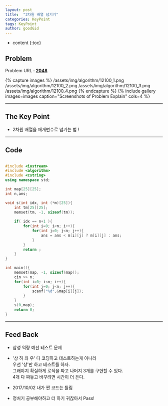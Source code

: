 ```yaml
---
layout: post
title:  "2차원 배열 넘기기"
categories: KeyPoint
tags: KeyPoint
author: goodGid
---
```

* content
{:toc}


## Problem
Problem URL : **[2048](https://www.acmicpc.net/problem/12100)**

{% capture images %}
    /assets/img/algorithm/12100_1.png
    /assets/img/algorithm/12100_2.png
    /assets/img/algorithm/12100_3.png
    /assets/img/algorithm/12100_4.png
{% endcapture %}
{% include gallery images=images caption="Screenshots of Problem Explain" cols=4 %}

---


## The Key Point

* 2차원 배열을 매개변수로 넘기는 법 ! 


---



## Code
``` cpp

#include <iostream>
#include <algorithm>
#include <cstring>
using namespace std;

int map[25][25];
int n,ans;

void s(int idx, int (*m)[25]){
    int tm[25][25];
    memset(tm, -1, sizeof(tm));
    
    if( idx == n+1 ){
        for(int i=0; i<n; i++){
            for(int j=0; j<n; j++){
                ans = ans < m[i][j] ? m[i][j] : ans;
            }
        }
        return ;
    }
}

int main(){
    memset(map, -1, sizeof(map));
    cin >> n;
    for(int i=0; i<n; i++){
        for(int j=0; j<n; j++){
            scanf("%d",&map[i][j]);
        }
    }
    s(0,map);
    return 0;
}

```

---

## Feed Back 
* 삼성 역량 예선 테스트 문제

* '상 하 좌 우' 다 코딩하고 테스트하는게 아니라 <br> 우선 '상'만 하고 테스트를 하자. <br> 그래야지 확실하게 로직을 짜고 나머지 3개를 구현할 수 있다. <br>
4개 다 짜놓고 바꾸려면 시간이 더 든다.

* 2017/10/02 내가 짠 코드는 틀림

* 정처기 공부해야하고 더 하기 귀찮아서 Pass!
